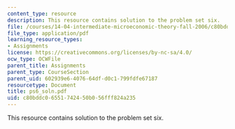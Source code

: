 ```yaml
---
content_type: resource
description: This resource contains solution to the problem set six.
file: /courses/14-04-intermediate-microeconomic-theory-fall-2006/c80bddc06551742450b056fff824a235_ps6_soln.pdf
file_type: application/pdf
learning_resource_types:
- Assignments
license: https://creativecommons.org/licenses/by-nc-sa/4.0/
ocw_type: OCWFile
parent_title: Assignments
parent_type: CourseSection
parent_uid: 602939e6-4076-64df-d0c1-799fdfe67187
resourcetype: Document
title: ps6_soln.pdf
uid: c80bddc0-6551-7424-50b0-56fff824a235
---
```

This resource contains solution to the problem set six.